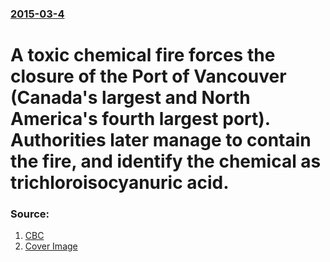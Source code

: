 ### [2015-03-4](/news/2015/03/4/index.md)

# A toxic chemical fire forces the closure of the Port of Vancouver (Canada's largest and North America's fourth largest port). Authorities later manage to contain the fire, and identify the chemical as trichloroisocyanuric acid. 




### Source:

1. [CBC](http://www.cbc.ca/news/canada/british-columbia/port-metro-vancouver-chemical-fire-under-control-1.2982024)
1. [Cover Image](https://i.cbc.ca/1.2982132.1425512870!/fileImage/httpImage/image.jpg_gen/derivatives/16x9_1180/port-metro-vancouver-fire.jpg)
